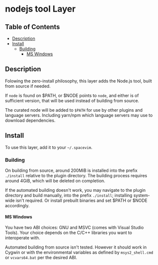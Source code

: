 # nodejs tool Layer

## Table of Contents

<!-- vim-markdown-toc GFM -->
* [Description](#description)
* [Install](#install)
  * [Building](#building)
    * [MS Windows](#ms-windows)

<!-- vim-markdown-toc -->

## Description

Folowing the zero-install philosophy, this layer adds the Node.js tool, built from source if needed.

If `node` is found on $PATH, or $NODE points to `node`, and either is of sufficient version, that will be used instead of building from source.

The curated node will be added to `$PATH` for use by other plugins and language servers. Including yarn/npm which language servers may use to download dependencies.

## Install

To use this layer, add it to your `~/.spacevim`.

### Building

On building from source, around 200MiB is installed into the prefix `./install` relative to the plugin directory. The building process requires around 4GiB, which will be deleted on completion.

If the automated building doesn't work, you may navigate to the plugin directory and build manually, into the prefix `./install`; installing system-wide isn't required. Or install prebuilt binaries and set $PATH or $NODE accordingly.

#### MS Windows

You have two ABI choices: GNU and MSVC (comes with Visual Studio Tools). Your choice depends on the C/C++ libraries you want to interoperate with.

Automated building from source isn't tested. However it should work in Cygwin or with the environmental variables as defined by `msys2_shell.cmd` or `vcvars64.bat` per the desired ABI.
